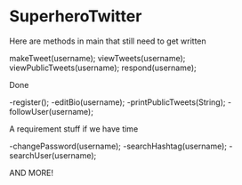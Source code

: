# SuperheroTwitter

Here are methods in main that still need to get written

makeTweet(username);
viewTweets(username);
viewPublicTweets(username);
respond(username);


Done

-register();
-editBio(username);
-printPublicTweets(String);
-followUser(username);

A requirement stuff if we have time

-changePassword(username);
-searchHashtag(username);
-searchUser(username);


AND MORE!
